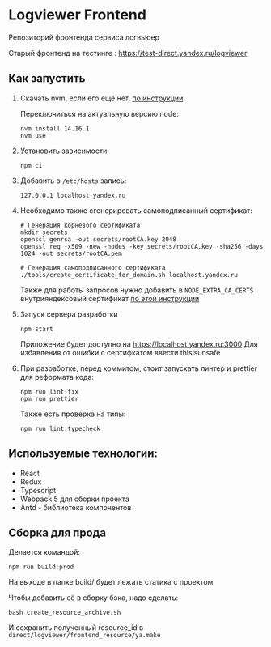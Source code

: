 # Logviewer Frontend
Репозиторий фронтенда сервиса логвьюер

Старый фронтенд на тестинге : https://test-direct.yandex.ru/logviewer

## Как запустить

1. Скачать nvm, если его ещё нет, <a href="https://github.com/nvm-sh/nvm#install--update-script ">по инструкции</a>.

   Переключиться на актуальную версию node:
    ```shell script
    nvm install 14.16.1
    nvm use
    ```

2. Установить зависимости:
    ```shell script
    npm ci
    ```

3. Добавить в `/etc/hosts` запись:

    ```shell script
    127.0.0.1 localhost.yandex.ru
    ```

4. Необходимо также сгенерировать самоподписанный сертификат:

   ```shell script
   # Генерация корневого сертификата
   mkdir secrets
   openssl genrsa -out secrets/rootCA.key 2048
   openssl req -x509 -new -nodes -key secrets/rootCA.key -sha256 -days 1024 -out secrets/rootCA.pem

   # Генерация самоподписанного сертификата
   ./tools/create_certificate_for_domain.sh localhost.yandex.ru
   ```

   Также для работы запросов нужно добавить в `NODE_EXTRA_CA_CERTS` внутрияндексовый сертификат <a href="https://wiki.yandex-team.ru/users/secondfry/games-development-notes/#unhandledrejectionrequesterrorselfsignedcertificateincertificatechain">по этой инструкции</a>


5. Запуск сервера разработки
    ```shell script
    npm start
    ```
    Приложение будет доступно на https://localhost.yandex.ru:3000
    Для избавления от ошибки с сертифкатом ввести thisisunsafe


6. При разработке, перед коммитом, стоит запускать линтер и prettier для реформата кода:
    ```shell script
    npm run lint:fix
    npm run prettier
    ```
   Также есть проверка на типы:
    ```shell script
    npm run lint:typecheck
    ```

## Используемые технологии:

- React
- Redux
- Typescript
- Webpack 5 для сборки проекта
- Antd - библиотека компонентов

## Сборка для прода
Делается командой:
```shell script
npm run build:prod
```

На выходе в папке build/ будет лежать статика с проектом

Чтобы добавить её в сборку бэка, надо сделать:
```shell script
bash create_resource_archive.sh
```

И сохранить полученный resource_id в `direct/logviewer/frontend_resource/ya.make`
